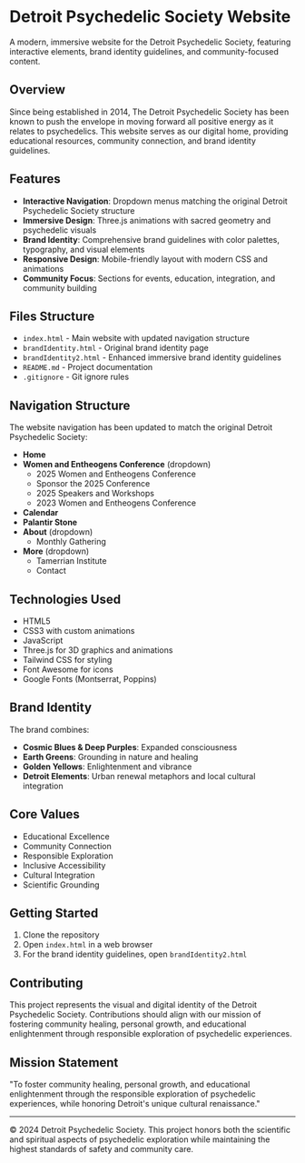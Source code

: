 # Detroit Psychedelic Society Website

A modern, immersive website for the Detroit Psychedelic Society, featuring interactive elements, brand identity guidelines, and community-focused content.

## Overview

Since being established in 2014, The Detroit Psychedelic Society has been known to push the envelope in moving forward all positive energy as it relates to psychedelics. This website serves as our digital home, providing educational resources, community connection, and brand identity guidelines.

## Features

- **Interactive Navigation**: Dropdown menus matching the original Detroit Psychedelic Society structure
- **Immersive Design**: Three.js animations with sacred geometry and psychedelic visuals
- **Brand Identity**: Comprehensive brand guidelines with color palettes, typography, and visual elements
- **Responsive Design**: Mobile-friendly layout with modern CSS and animations
- **Community Focus**: Sections for events, education, integration, and community building

## Files Structure

- `index.html` - Main website with updated navigation structure
- `brandIdentity.html` - Original brand identity page
- `brandIdentity2.html` - Enhanced immersive brand identity guidelines
- `README.md` - Project documentation
- `.gitignore` - Git ignore rules

## Navigation Structure

The website navigation has been updated to match the original Detroit Psychedelic Society:

- **Home**
- **Women and Entheogens Conference** (dropdown)
  - 2025 Women and Entheogens Conference
  - Sponsor the 2025 Conference
  - 2025 Speakers and Workshops
  - 2023 Women and Entheogens Conference
- **Calendar**
- **Palantir Stone**
- **About** (dropdown)
  - Monthly Gathering
- **More** (dropdown)
  - Tamerrian Institute
  - Contact

## Technologies Used

- HTML5
- CSS3 with custom animations
- JavaScript
- Three.js for 3D graphics and animations
- Tailwind CSS for styling
- Font Awesome for icons
- Google Fonts (Montserrat, Poppins)

## Brand Identity

The brand combines:
- **Cosmic Blues & Deep Purples**: Expanded consciousness
- **Earth Greens**: Grounding in nature and healing
- **Golden Yellows**: Enlightenment and vibrance
- **Detroit Elements**: Urban renewal metaphors and local cultural integration

## Core Values

- Educational Excellence
- Community Connection
- Responsible Exploration
- Inclusive Accessibility
- Cultural Integration
- Scientific Grounding

## Getting Started

1. Clone the repository
2. Open `index.html` in a web browser
3. For the brand identity guidelines, open `brandIdentity2.html`

## Contributing

This project represents the visual and digital identity of the Detroit Psychedelic Society. Contributions should align with our mission of fostering community healing, personal growth, and educational enlightenment through responsible exploration of psychedelic experiences.

## Mission Statement

"To foster community healing, personal growth, and educational enlightenment through the responsible exploration of psychedelic experiences, while honoring Detroit's unique cultural renaissance."

---

© 2024 Detroit Psychedelic Society. This project honors both the scientific and spiritual aspects of psychedelic exploration while maintaining the highest standards of safety and community care.
